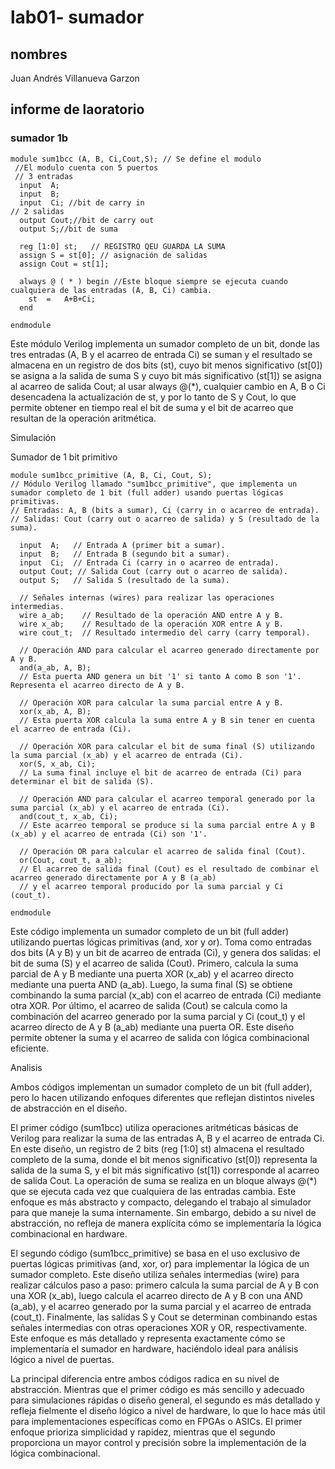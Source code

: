 # lab01- sumador 
## nombres
Juan Andrés Villanueva Garzon

## informe de laoratorio 
### sumador 1b 
```
module sum1bcc (A, B, Ci,Cout,S); // Se define el modulo
 //El modulo cuenta con 5 puertos
 // 3 entradas  
  input  A;
  input  B;
  input  Ci; //bit de carry in 
// 2 salidas 
  output Cout;//bit de carry out 
  output S;//bit de suma 

  reg [1:0] st;   // REGISTRO QEU GUARDA LA SUMA 
  assign S = st[0]; // asignación de salidas
  assign Cout = st[1]; 

  always @ ( * ) begin //Este bloque siempre se ejecuta cuando cualquiera de las entradas (A, B, Ci) cambia.
  	st  = 	A+B+Ci;
  end
  
endmodule
```

Este módulo Verilog implementa un sumador completo de un bit, donde las tres entradas (A, B y el acarreo de entrada Ci) se suman y el resultado se almacena en un registro de dos bits (st), cuyo bit menos significativo (st[0]) se asigna a la salida de suma S y cuyo bit más significativo (st[1]) se asigna al acarreo de salida Cout; al usar always @(*), cualquier cambio en A, B o Ci desencadena la actualización de st, y por lo tanto de S y Cout, lo que permite obtener en tiempo real el bit de suma y el bit de acarreo que resultan de la operación aritmética.

Simulación 




Sumador de 1 bit primitivo
```
module sum1bcc_primitive (A, B, Ci, Cout, S); 
// Módulo Verilog llamado "sum1bcc_primitive", que implementa un sumador completo de 1 bit (full adder) usando puertas lógicas primitivas.
// Entradas: A, B (bits a sumar), Ci (carry in o acarreo de entrada).
// Salidas: Cout (carry out o acarreo de salida) y S (resultado de la suma).

  input  A;   // Entrada A (primer bit a sumar).
  input  B;   // Entrada B (segundo bit a sumar).
  input  Ci;  // Entrada Ci (carry in o acarreo de entrada).
  output Cout; // Salida Cout (carry out o acarreo de salida).
  output S;   // Salida S (resultado de la suma).

  // Señales internas (wires) para realizar las operaciones intermedias.
  wire a_ab;    // Resultado de la operación AND entre A y B.
  wire x_ab;    // Resultado de la operación XOR entre A y B.
  wire cout_t;  // Resultado intermedio del carry (carry temporal).

  // Operación AND para calcular el acarreo generado directamente por A y B.
  and(a_ab, A, B); 
  // Esta puerta AND genera un bit '1' si tanto A como B son '1'. Representa el acarreo directo de A y B.

  // Operación XOR para calcular la suma parcial entre A y B.
  xor(x_ab, A, B); 
  // Esta puerta XOR calcula la suma entre A y B sin tener en cuenta el acarreo de entrada (Ci).

  // Operación XOR para calcular el bit de suma final (S) utilizando la suma parcial (x_ab) y el acarreo de entrada (Ci).
  xor(S, x_ab, Ci); 
  // La suma final incluye el bit de acarreo de entrada (Ci) para determinar el bit de salida (S).

  // Operación AND para calcular el acarreo temporal generado por la suma parcial (x_ab) y el acarreo de entrada (Ci).
  and(cout_t, x_ab, Ci); 
  // Este acarreo temporal se produce si la suma parcial entre A y B (x_ab) y el acarreo de entrada (Ci) son '1'.

  // Operación OR para calcular el acarreo de salida final (Cout).
  or(Cout, cout_t, a_ab); 
  // El acarreo de salida final (Cout) es el resultado de combinar el acarreo generado directamente por A y B (a_ab) 
  // y el acarreo temporal producido por la suma parcial y Ci (cout_t).

endmodule
```

Este código implementa un sumador completo de un bit (full adder) utilizando puertas lógicas primitivas (and, xor y or). Toma como entradas dos bits (A y B) y un bit de acarreo de entrada (Ci), y genera dos salidas: el bit de suma (S) y el acarreo de salida (Cout). Primero, calcula la suma parcial de A y B mediante una puerta XOR (x_ab) y el acarreo directo mediante una puerta AND (a_ab). Luego, la suma final (S) se obtiene combinando la suma parcial (x_ab) con el acarreo de entrada (Ci) mediante otra XOR. Por último, el acarreo de salida (Cout) se calcula como la combinación del acarreo generado por la suma parcial y Ci (cout_t) y el acarreo directo de A y B (a_ab) mediante una puerta OR. Este diseño permite obtener la suma y el acarreo de salida con lógica combinacional eficiente.




Analisis 

Ambos códigos implementan un sumador completo de un bit (full adder), pero lo hacen utilizando enfoques diferentes que reflejan distintos niveles de abstracción en el diseño.

El primer código (sum1bcc) utiliza operaciones aritméticas básicas de Verilog para realizar la suma de las entradas A, B y el acarreo de entrada Ci. En este diseño, un registro de 2 bits (reg [1:0] st) almacena el resultado completo de la suma, donde el bit menos significativo (st[0]) representa la salida de la suma S, y el bit más significativo (st[1]) corresponde al acarreo de salida Cout. La operación de suma se realiza en un bloque always @(*) que se ejecuta cada vez que cualquiera de las entradas cambia. Este enfoque es más abstracto y compacto, delegando el trabajo al simulador para que maneje la suma internamente. Sin embargo, debido a su nivel de abstracción, no refleja de manera explícita cómo se implementaría la lógica combinacional en hardware.

El segundo código (sum1bcc_primitive) se basa en el uso exclusivo de puertas lógicas primitivas (and, xor, or) para implementar la lógica de un sumador completo. Este diseño utiliza señales intermedias (wire) para realizar cálculos paso a paso: primero calcula la suma parcial de A y B con una XOR (x_ab), luego calcula el acarreo directo de A y B con una AND (a_ab), y el acarreo generado por la suma parcial y el acarreo de entrada (cout_t). Finalmente, las salidas S y Cout se determinan combinando estas señales intermedias con otras operaciones XOR y OR, respectivamente. Este enfoque es más detallado y representa exactamente cómo se implementaría el sumador en hardware, haciéndolo ideal para análisis lógico a nivel de puertas.

La principal diferencia entre ambos códigos radica en su nivel de abstracción. Mientras que el primer código es más sencillo y adecuado para simulaciones rápidas o diseño general, el segundo es más detallado y refleja fielmente el diseño lógico a nivel de hardware, lo que lo hace más útil para implementaciones específicas como en FPGAs o ASICs. El primer enfoque prioriza simplicidad y rapidez, mientras que el segundo proporciona un mayor control y precisión sobre la implementación de la lógica combinacional.





